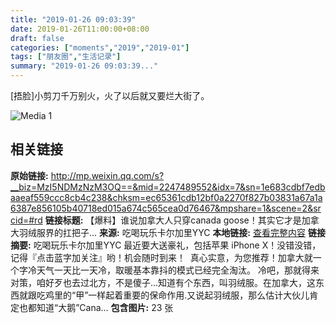 ```yaml
---
title: "2019-01-26 09:03:39"
date: 2019-01-26T11:00:00+08:00
draft: false
categories: ["moments","2019","2019-01"]
tags: ["朋友圈","生活记录"]
summary: "2019-01-26 09:03:39..."
---
```


[捂脸]小剪刀千万别火，火了以后就又要烂大街了。

![Media 1](/Moments/photos/2019-01-26/201901260903390.jpg)

## 相关链接

**原始链接:** http://mp.weixin.qq.com/s?__biz=MzI5NDMzNzM3OQ==&mid=2247489552&idx=7&sn=1e683cdbf7edbaaeaf559ccc8cb4c238&chksm=ec65361cdb12bf0a2270f827b03831a67a1a6387e856105b40718ed015a674c565cea0d76467&mpshare=1&scene=2&srcid=#rd
**链接标题:** 【爆料】谁说加拿大人只穿canada goose！其实它才是加拿大羽绒服界的扛把子...
**来源:** 吃喝玩乐卡尔加里YYC
**本地链接:** [查看完整内容](/link_content/2019/01/2019-01-26-1/link_content/)
**链接摘要:** 吃喝玩乐卡尔加里YYC 最近要大送豪礼，包括苹果 iPhone X！没错没错，记得『点击蓝字加关注』哟！机会随时到来！  真心实意，为您推荐！加拿大就一个字冷天气一天比一天冷，取暖基本靠抖的模式已经完全淘汰。 冷吧，那就得来对策，咱好歹也去过北方，不是傻子...知道有个东西，叫羽绒服。在加拿大，这东西就跟吃鸡里的“甲”一样起着重要的保命作用.又说起羽绒服，那么估计大伙儿肯定也都知道“大鹅”Cana...
**包含图片:** 23 张

